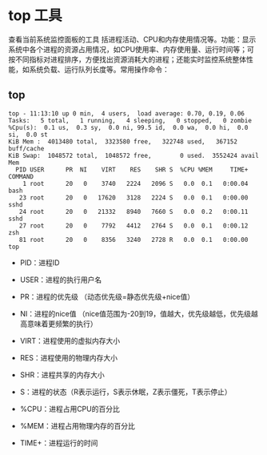# top 工具
查看当前系统监控面板的工具
括进程活动、CPU和内存使用情况等。
​​功能​​：显示系统中各个进程的资源占用情况，如CPU使用率、内存使用量、运行时间等；可按不同指标对进程排序，方便找出资源消耗大的进程；还能实时监控系统整体性能，如系统负载、运行队列长度等。
​​常用操作命令​​：
## top
```
top - 11:13:10 up 0 min,  4 users,  load average: 0.70, 0.19, 0.06
Tasks:   5 total,   1 running,   4 sleeping,   0 stopped,   0 zombie
%Cpu(s):  0.1 us,  0.3 sy,  0.0 ni, 99.5 id,  0.0 wa,  0.0 hi,  0.0 si,  0.0 st
KiB Mem :  4013480 total,  3323580 free,   322748 used,   367152 buff/cache
KiB Swap:  1048572 total,  1048572 free,        0 used.  3552424 avail Mem 
  PID USER      PR  NI    VIRT    RES    SHR S  %CPU %MEM     TIME+ COMMAND                                                               
    1 root      20   0    3740   2224   2096 S   0.0  0.1   0:00.04 bash                                                                  
   23 root      20   0   17620   3128   2224 S   0.0  0.1   0:00.00 sshd                                                                  
   24 root      20   0   21332   8940   7660 S   0.0  0.2   0:00.11 sshd                                                                  
   27 root      20   0    7792   4412   2764 S   0.0  0.1   0:00.12 zsh                                                                   
   81 root      20   0    8356   3240   2728 R   0.0  0.1   0:00.00 top                                                                   

```
- PID：进程ID
- USER：进程的执行用户名
- PR：进程的优先级 （动态优先级=静态优先级+nice值）
- NI：进程的nice值 （nice值范围为-20到19，值越大，优先级越低，优先级越高意味着更频繁的执行）

- VIRT：进程使用的虚拟内存大小
- RES：进程使用的物理内存大小
- SHR：进程共享的内存大小
- S：进程的状态（R表示运行，S表示休眠，Z表示僵死，T表示停止）
- %CPU：进程占用CPU的百分比
- %MEM：进程占用物理内存的百分比
- TIME+：进程运行的时间
